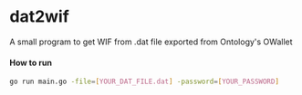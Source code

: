 # dat2wif
A small program to get WIF from .dat file exported from Ontology's OWallet

#### How to run 
```bash
go run main.go -file=[YOUR_DAT_FILE.dat] -password=[YOUR_PASSWORD]
```
